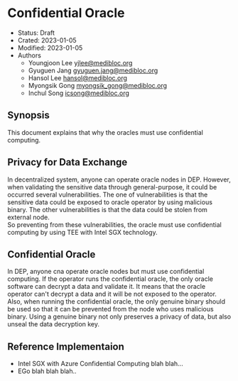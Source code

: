 # Confidential Oracle

- Status: Draft
- Crated: 2023-01-05
- Modified: 2023-01-05
- Authors
    - Youngjoon Lee <yjlee@medibloc.org>
    - Gyuguen Jang <gyuguen.jang@medibloc.org>
    - Hansol Lee <hansol@medibloc.org>
    - Myongsik Gong <myongsik_gong@medibloc.org>
    - Inchul Song <icsong@medibloc.org>

## Synopsis
This document explains that why the oracles must use confidential computing.

## Privacy for Data Exchange
In decentralized system, anyone can operate oracle nodes in DEP. However, when validating the sensitive data through general-purpose, it could be occurred several vulnerabilities. 
The one of vulnerabilities is that the sensitive data could be exposed to oracle operator by using malicious binary. The other vulnerabilities is that the data could be stolen from external node.  
So preventing from these vulnerabilities, the oracle must use confidential computing by using TEE with Intel SGX technology.

## Confidential Oracle 
In DEP, anyone cna operate oracle nodes but must use confidential computing.
If the operator runs the confidential oracle, the only oracle software can decrypt a data and validate it. It means that the oracle operator can't decrypt a data and it will be not exposed to the operator.
Also, when running the confidential oracle, the only genuine binary should be used so that it can be prevented from the node who uses malicious binary.
Using a genuine binary not only preserves a privacy of data, but also unseal the data decryption key. 


## Reference Implementaion

- Intel SGX with Azure Confidential Computing blah blah...
- EGo blah blah blah..
